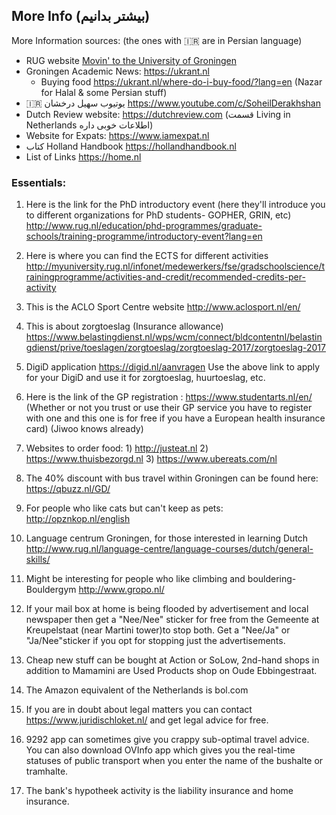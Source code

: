 ## More Info (بیشتر بدانیم)

More Information sources: (the ones with :iran: are in Persian language) 

- RUG website [Movin' to the University of Groningen](https://www.rug.nl/education/bachelor/international-students/study-in-the-netherlands-groningen/movin-to-groningen?lang=en)
- Groningen Academic News: https://ukrant.nl
  * Buying food https://ukrant.nl/where-do-i-buy-food/?lang=en (Nazar for Halal & some Persian stuff)
- :iran: یوتیوب سهیل درخشان https://www.youtube.com/c/SoheilDerakhshan
- Dutch Review website: https://dutchreview.com (قسمت Living in Netherlands اطلاعات خوبی داره)
- Website for Expats: https://www.iamexpat.nl
- کتاب Holland Handbook https://hollandhandbook.nl
- List of Links https://home.nl


### Essentials:

1) Here is the link for the PhD introductory event (here they'll introduce you to different organizations for PhD students- GOPHER, GRIN, etc)
http://www.rug.nl/education/phd-programmes/graduate-schools/training-programme/introductory-event?lang=en

2) Here is where you can find the ECTS for different activities
http://myuniversity.rug.nl/infonet/medewerkers/fse/gradschoolscience/trainingprogramme/activities-and-credit/recommended-credits-per-activity

3) This is the ACLO Sport Centre website
http://www.aclosport.nl/en/

4) This is about zorgtoeslag (Insurance allowance)
https://www.belastingdienst.nl/wps/wcm/connect/bldcontentnl/belastingdienst/prive/toeslagen/zorgtoeslag/zorgtoeslag-2017/zorgtoeslag-2017

5) DigiD application
https://digid.nl/aanvragen
Use  the above link to apply for your DigiD and use it for zorgtoeslag, huurtoeslag, etc.

6) Here is the link of the GP registration : https://www.studentarts.nl/en/
(Whether or not you trust or use their GP service you have to register with one and this one is for free if you have a European health insurance card) (Jiwoo knows already)

7) Websites to order food: 1) http://justeat.nl  2) https://www.thuisbezorgd.nl 3) https://www.ubereats.com/nl

8) The 40% discount with bus travel within Groningen can be found here: https://qbuzz.nl/GD/

9) For people who like cats but can't keep as pets: http://opznkop.nl/english

10) Language centrum Groningen, for those interested in learning Dutch http://www.rug.nl/language-centre/language-courses/dutch/general-skills/

11) Might be interesting for people who like climbing and bouldering- Bouldergym http://www.gropo.nl/

12) If your mail box at home is being flooded by advertisement and local newspaper then get a "Nee/Nee" sticker for free from the Gemeente at Kreupelstaat (near Martini tower)to stop both. Get a "Nee/Ja" or "Ja/Nee"sticker if you opt for stopping just the advertisements.

13) Cheap new stuff can be bought at Action or SoLow, 2nd-hand shops in addition to Mamamini are Used Products shop on Oude Ebbingestraat.

14) The Amazon equivalent of the Netherlands is bol.com

15) If you are in doubt about legal matters you can contact https://www.juridischloket.nl/ and get legal advice for free.

16) 9292 app can sometimes give you crappy sub-optimal travel advice. You can also download OVInfo app which gives you the real-time statuses of public transport when you enter the name of the bushalte or tramhalte.
 
17) The bank's hypotheek activity is the liability insurance and home insurance.
